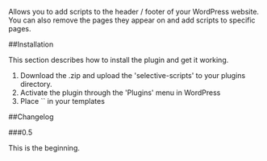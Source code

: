 Allows you to add scripts to the header / footer of your WordPress website. You can also remove the pages they appear on and add scripts to specific pages.

##Installation

This section describes how to install the plugin and get it working.

1. Download the .zip and upload the 'selective-scripts' to your plugins directory.
2. Activate the plugin through the 'Plugins' menu in WordPress
3. Place \`<?php do_action('plugin_name_hook'); ?>\` in your templates

##Changelog

###0.5

This is the beginning.
